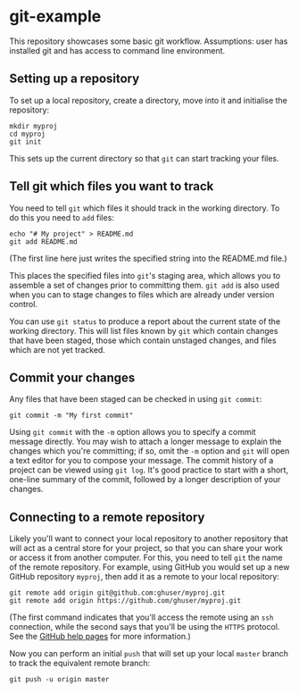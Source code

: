 # git-example

This repository showcases some basic git workflow. Assumptions: user has installed git and has access to command line environment.

## Setting up a repository

To set up a local repository, create a directory, move into it and initialise the repository:

```
mkdir myproj
cd myproj
git init
```

This sets up the current directory so that `git` can start tracking your files.

## Tell git which files you want to track

You need to tell `git` which files it should track in the working directory. To do this you need to `add` files:

```
echo "# My project" > README.md
git add README.md
```

(The first line here just writes the specified string into the README.md file.)

This places the specified files into `git`'s staging area, which allows you to assemble a set of changes prior to committing them. `git add` is also used when you can to stage changes to files which are already under version control.

You can use `git status` to produce a report about the current state of the working directory. This will list files known by `git` which contain changes that have been staged, those which contain unstaged changes, and files which are not yet tracked.

## Commit your changes

Any files that have been staged can be checked in using `git commit`:

```
git commit -m "My first commit"
```

Using `git commit` with the `-m` option allows you to specify a commit message directly. You may wish to attach a longer message to explain the changes which you're committing; if so, omit the `-m` option and `git` will open a text editor for you to compose your message. The commit history of a project can be viewed using `git log`. It's good practice to start with a short, one-line summary of the commit, followed by a longer description of your changes.

## Connecting to a remote repository

Likely you'll want to connect your local repository to another repository that will act as a central store for your project, so that you can share your work or access it from another computer. For this, you need to tell `git` the name of the remote repository. For example, using GitHub you would set up a new GitHub repository `myproj`, then add it as a remote to your local repository:

```
git remote add origin git@github.com:ghuser/myproj.git
git remote add origin https://github.com/ghuser/myproj.git
```

(The first command indicates that you'll access the remote using an `ssh` connection, while the second says that you'll be using the `HTTPS` protocol. See the [GitHub help pages](https://help.github.com/articles/which-remote-url-should-i-use/) for more information.)

Now you can perform an initial `push` that will set up your local `master` branch to track the equivalent remote branch:

```
git push -u origin master
```
